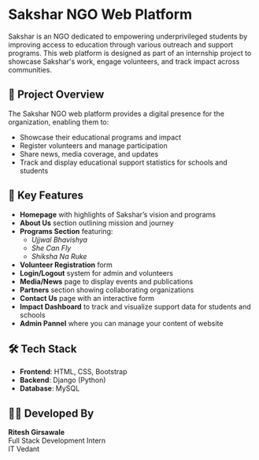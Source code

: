 # Sakshar NGO Web Platform

Sakshar is an NGO dedicated to empowering underprivileged students by improving access to education through various outreach and support programs. This web platform is designed as part of an internship project to showcase Sakshar's work, engage volunteers, and track impact across communities.

## 🌟 Project Overview

The Sakshar NGO web platform provides a digital presence for the organization, enabling them to:
- Showcase their educational programs and impact
- Register volunteers and manage participation
- Share news, media coverage, and updates
- Track and display educational support statistics for schools and students

## 🎯 Key Features

- **Homepage** with highlights of Sakshar’s vision and programs
- **About Us** section outlining mission and journey
- **Programs Section** featuring:
  - *Ujjwal Bhavishya*
  - *She Can Fly*
  - *Shiksha Na Ruke*
- **Volunteer Registration** form
- **Login/Logout** system for admin and volunteers
- **Media/News** page to display events and publications
- **Partners** section showing collaborating organizations
- **Contact Us** page with an interactive form
- **Impact Dashboard** to track and visualize support data for students and schools
- **Admin Pannel**  where you can manage your content of website

## 🛠️ Tech Stack

- **Frontend**: HTML, CSS, Bootstrap
- **Backend**: Django (Python)
- **Database**: MySQL


## 👨‍💻 Developed By

**Ritesh Girsawale**  
Full Stack Development Intern  
IT Vedant
